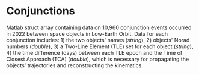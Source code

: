 # Conjunctions
Matlab struct array containing data on 10,960 conjunction events occurred in 2022 between space objects in Low-Earth Orbit. Data for each conjunction includes: 1) the two objects' names (_string_), 2) objects' Norad numbers (_double_), 3) a Two-Line Element (TLE) set for each object (_string_), 4) the time difference (days) between each TLE epoch and the Time of Closest Approach (TCA) (_double_), which is necessary for propagating the objects' trajectories and reconstructing the kinematics.
